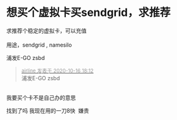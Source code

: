 # 想买个虚拟卡买sendgrid，求推荐


求推荐个稳定的虚拟卡，可以充值<br />
<br />
用途，sendgrid , namesilo

浦发E-GO<img src="static/image/smiley/default/lol.gif" smilieid="12" border="0" alt="" /> zsbd

<div class="quote"><blockquote><font size="2"><a href="https://www.hostloc.com/forum.php?mod=redirect&amp;goto=findpost&amp;pid=9310249&amp;ptid=755081" target="_blank"><font color="#999999">airline 发表于 2020-10-16 18:12</font></a></font><br />
浦发E-GO zsbd</blockquote></div><br />
我要买个卡不是自己办的意思

找到了吗 我现在用的一刀8快&nbsp;&nbsp;嫌贵
